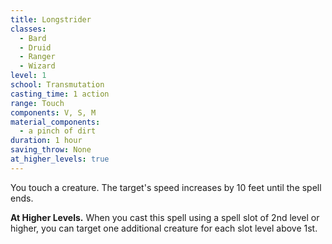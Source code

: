 ```yaml
---
title: Longstrider
classes:
  - Bard
  - Druid
  - Ranger
  - Wizard
level: 1
school: Transmutation
casting_time: 1 action
range: Touch
components: V, S, M
material_components:
  - a pinch of dirt
duration: 1 hour
saving_throw: None
at_higher_levels: true
---
```


You touch a creature. The target's speed increases by 10 feet until the spell ends.

**At Higher Levels.** When you cast this spell using a spell slot of 2nd level or higher, you can target one additional creature for each slot level above 1st.
